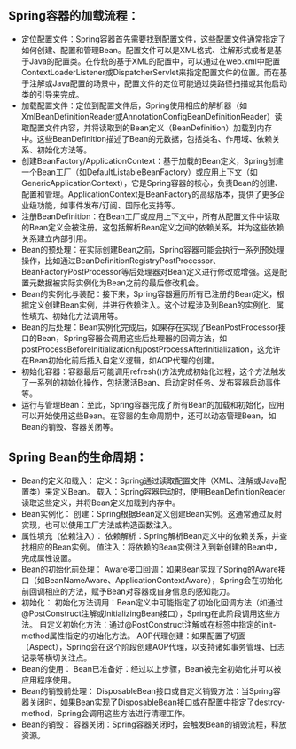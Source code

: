 ## Spring容器的加载流程：
- 定位配置文件：Spring容器首先需要找到配置文件，这些配置文件通常指定了如何创建、配置和管理Bean。配置文件可以是XML格式、注解形式或者是基于Java的配置类。在传统的基于XML的配置中，可以通过在web.xml中配置ContextLoaderListener或DispatcherServlet来指定配置文件的位置。而在基于注解或Java配置的场景中，配置文件的定位可能通过类路径扫描或其他启动类的引导来完成。
- 加载配置文件：定位到配置文件后，Spring使用相应的解析器（如XmlBeanDefinitionReader或AnnotationConfigBeanDefinitionReader）读取配置文件内容，并将读取到的Bean定义（BeanDefinition）加载到内存中。这些BeanDefinition描述了Bean的元数据，包括类名、作用域、依赖关系、初始化方法等。
- 创建BeanFactory/ApplicationContext：基于加载的Bean定义，Spring创建一个Bean工厂（如DefaultListableBeanFactory）或应用上下文（如GenericApplicationContext），它是Spring容器的核心，负责Bean的创建、配置和管理。ApplicationContext是BeanFactory的高级版本，提供了更多企业级功能，如事件发布/订阅、国际化支持等。
- 注册BeanDefinition：在Bean工厂或应用上下文中，所有从配置文件中读取的Bean定义会被注册。这包括解析Bean定义之间的依赖关系，并为这些依赖关系建立内部引用。
- Bean的预处理：在实际创建Bean之前，Spring容器可能会执行一系列预处理操作，比如通过BeanDefinitionRegistryPostProcessor、BeanFactoryPostProcessor等后处理器对Bean定义进行修改或增强。这是配置元数据被实际实例化为Bean之前的最后修改机会。
- Bean的实例化与装配：接下来，Spring容器遍历所有已注册的Bean定义，根据定义创建Bean实例，并进行依赖注入。这个过程涉及到Bean的实例化、属性填充、初始化方法调用等。
- Bean的后处理：Bean实例化完成后，如果存在实现了BeanPostProcessor接口的Bean，Spring容器会调用这些后处理器的回调方法，如postProcessBeforeInitialization和postProcessAfterInitialization，这允许在Bean初始化前后插入自定义逻辑，如AOP代理的创建。
- 初始化容器：容器最后可能调用refresh()方法完成初始化过程，这个方法触发了一系列的初始化操作，包括激活Bean、启动定时任务、发布容器启动事件等。
- 运行与管理Bean：至此，Spring容器完成了所有Bean的加载和初始化，应用可以开始使用这些Bean。在容器的生命周期中，还可以动态管理Bean，如Bean的销毁、容器关闭等。

## Spring Bean的生命周期：
- Bean的定义和载入：
定义：Spring通过读取配置文件（XML、注解或Java配置类）来定义Bean。
载入：Spring容器启动时，使用BeanDefinitionReader读取这些定义，并将Bean定义加载到内存中。
- Bean实例化：
创建：Spring根据Bean定义创建Bean实例。这通常通过反射实现，也可以使用工厂方法或构造函数注入。
- 属性填充（依赖注入）：
依赖解析：Spring解析Bean定义中的依赖关系，并查找相应的Bean实例。
值注入：将依赖的Bean实例注入到新创建的Bean中，完成属性设置。
- Bean的初始化前处理：
Aware接口回调：如果Bean实现了Spring的Aware接口（如BeanNameAware、ApplicationContextAware），Spring会在初始化前回调相应的方法，赋予Bean对容器或自身信息的感知能力。
- 初始化：
初始化方法调用：Bean定义中可能指定了初始化回调方法（如通过@PostConstruct注解或InitializingBean接口），Spring在此阶段调用这些方法。
自定义初始化方法：通过@PostConstruct注解或在<bean>标签中指定的init-method属性指定的初始化方法。
AOP代理创建：如果配置了切面（Aspect），Spring会在这个阶段创建AOP代理，以支持诸如事务管理、日志记录等横切关注点。
- Bean的使用：
Bean已准备好：经过以上步骤，Bean被完全初始化并可以被应用程序使用。
- Bean的销毁前处理：
DisposableBean接口或自定义销毁方法：当Spring容器关闭时，如果Bean实现了DisposableBean接口或在配置中指定了destroy-method，Spring会调用这些方法进行清理工作。
- Bean的销毁：
容器关闭：Spring容器关闭时，会触发Bean的销毁流程，释放资源。